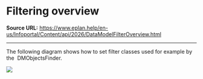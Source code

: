 # Filtering overview

**Source URL:** https://www.eplan.help/en-us/Infoportal/Content/api/2026/DataModelFilterOverview.html

---

The following diagram shows how to set filter classes used for example by the  DMObjectsFinder.

![](graphs/DataModel_Filters_Graph.PNG)